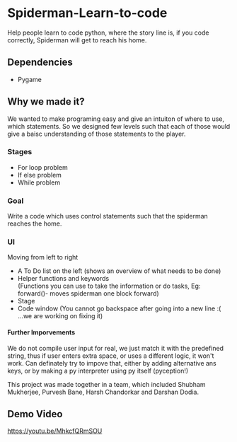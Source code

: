 # Spiderman-Learn-to-code
Help people learn to code python, where the story line is, if you code correctly, Spiderman will get to reach his home.

## Dependencies
* Pygame

## Why we made it?
We wanted to make programing easy and give an intuiton of where to use, which statements. So we designed few levels such that each of those would give a baisc understanding of those statements to the player.

### Stages
* For loop problem
* If else problem
* While problem

### Goal
Write a code which uses control statements such that the spiderman reaches the home.

### UI
 Moving from left to right
* A To Do list on the left (shows an overview of what needs to be done) </br>
* Helper functions and keywords </br>
(Functions you can use to take the information or do tasks, Eg: forward()- moves spiderman one block forward) </br>
* Stage </br>
* Code window (You cannot go backspace after going into a new line :(  ...we are working on fixing it) </br>

#### Further Imporvements
We do not compile user input for real, we just match it with the predefined string, thus if user enters extra space, or uses a different logic, it won't work. Can definately try to impove that, either by adding alternative ans keys, or by making a py interpreter using py itself (pyception!)

This project was made together in a team, which included Shubham Mukherjee, Purvesh Bane, Harsh Chandorkar and Darshan Dodia.

## Demo Video
https://youtu.be/MhkcfQRmSOU
